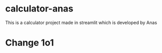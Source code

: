 # calculator-anas
This is a calculator project made in streamlit which is developed by Anas
# Change 1o1

